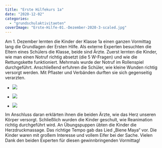 ```yaml
---
title: "Erste Hilfekurs 1a"
date: "2020-12-02"
categories: 
  - "grundschulaktivitaeten"
coverImage: "Erste-Hilfe-01.-Dezember-2020-3-scaled.jpg"
---
```


Am 1. Dezember lernten die Kinder der Klasse 1a einen ganzen Vormittag lang die Grundlagen der Ersten Hilfe. Als externe Experten besuchten die Eltern eines Schülers die Klasse, beide sind Ärzte. Zuerst lernten die Kinder, wie man einen Notruf richtig absetzt (die 5 W-Fragen) und wie die Rettungskette funktioniert. Mehrmals wurde der Notruf im Rollenspiel durchgeführt. Anschließend erfuhren die Schüler, wie kleine Wunden richtig versorgt werden. Mit Pflaster und Verbänden durften sie sich gegenseitig verarzten.

- ![](Erste-Hilfe-01.-Dezember-2020-1.jpg)
    
- ![](Erste-Hilfe-01.-Dezember-2020-2.jpg)
    
- ![](images/Erste-Hilfe-01.-Dezember-2020-3-1024x768.jpg)
    

Im Anschluss daran erklärten ihnen die beiden Ärzte, wie das Herz unseren Körper versorgt. Schließlich wurden die Kinder geschult, wie Reanimation richtig durchgeführt wird. An Übungspuppen übten die Kinder die Herzdruckmassage. Das richtige Tempo gab das Lied „Biene Maya“ vor. Die Kinder waren mit großem Interesse und vollem Eifer bei der Sache. Vielen Dank den beiden Experten für diesen gewinnbringenden Vormittag!
